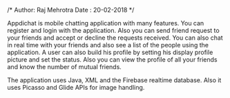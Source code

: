 /*
    Author: Raj Mehrotra
    Date : 20-02-2018
*/

Appdichat is mobile chatting application with many features. You can register and login with the application. Also you can send friend request to your friends and accept or decline the requests received.
You can also chat in real time with your friends and also see a list of the people using the application. A user can also build his profile by setting his display profile picture and set the status. Also you can view the profile of all your friends and know the number of mutual friends.

The application uses Java, XML and the Firebase realtime database. Also it uses Picasso and Glide APIs for image handling.

